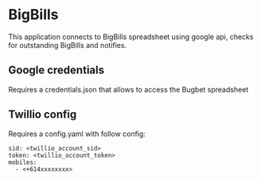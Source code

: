 # BigBills

This application connects to BigBills spreadsheet using google api, checks for outstanding BigBills and notifies.

## Google credentials

Requires a credentials.json that allows to access the Bugbet spreadsheet

## Twillio config

Requires a config.yaml with follow config:

```
sid: <twillio_account_sid>
token: <twillio_account_token>
mobiles:
  - <+614xxxxxxxx>
```
